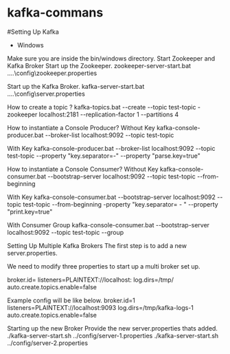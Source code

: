 # kafka-commans

#Setting Up Kafka

* Windows

Make sure you are inside the bin/windows directory.
Start Zookeeper and Kafka Broker
Start up the Zookeeper.
zookeeper-server-start.bat ..\..\config\zookeeper.properties

Start up the Kafka Broker.
kafka-server-start.bat ..\..\config\server.properties

How to create a topic ?
kafka-topics.bat --create --topic test-topic -zookeeper localhost:2181 --replication-factor 1 --partitions 4

How to instantiate a Console Producer?
Without Key
kafka-console-producer.bat --broker-list localhost:9092 --topic test-topic

With Key
kafka-console-producer.bat --broker-list localhost:9092 --topic test-topic --property "key.separator=-" --property "parse.key=true"

How to instantiate a Console Consumer?
Without Key
kafka-console-consumer.bat --bootstrap-server localhost:9092 --topic test-topic --from-beginning

With Key
kafka-console-consumer.bat --bootstrap-server localhost:9092 --topic test-topic --from-beginning -property "key.separator= - " --property "print.key=true"

With Consumer Group
kafka-console-consumer.bat --bootstrap-server localhost:9092 --topic test-topic --group <group-name>
  
Setting Up Multiple Kafka Brokers
The first step is to add a new server.properties.

We need to modify three properties to start up a multi broker set up.

broker.id=<unique-broker-d>
listeners=PLAINTEXT://localhost:<unique-port>
log.dirs=/tmp/<unique-kafka-folder>
auto.create.topics.enable=false
  
Example config will be like below.
broker.id=1
listeners=PLAINTEXT://localhost:9093
log.dirs=/tmp/kafka-logs-1
auto.create.topics.enable=false
  
Starting up the new Broker
Provide the new server.properties thats added.
./kafka-server-start.sh ../config/server-1.properties
./kafka-server-start.sh ../config/server-2.properties
